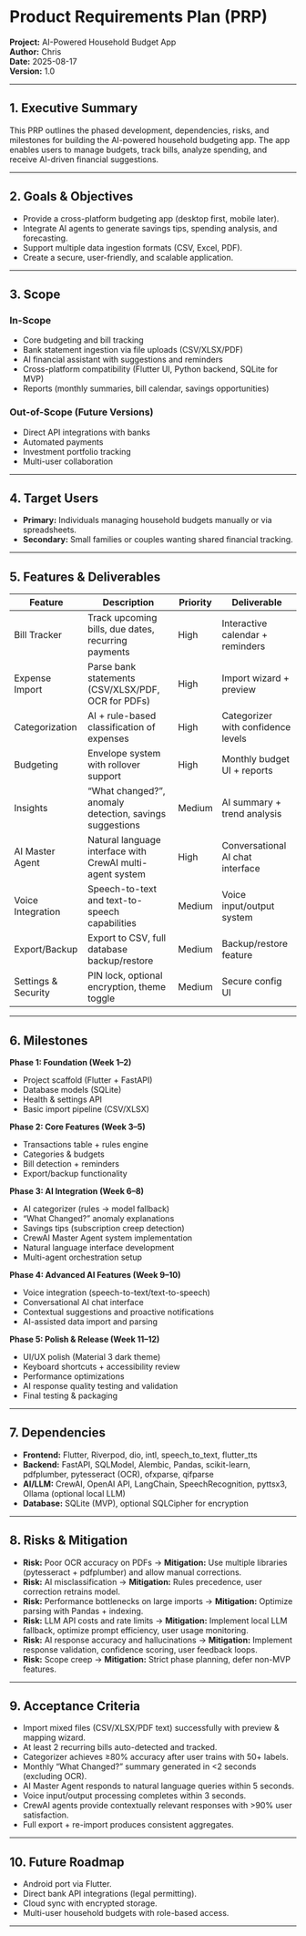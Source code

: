 # Product Requirements Plan (PRP)  
**Project:** AI-Powered Household Budget App  
**Author:** Chris  
**Date:** 2025-08-17  
**Version:** 1.0  

---

## 1. Executive Summary
This PRP outlines the phased development, dependencies, risks, and milestones for building the AI-powered household budgeting app. The app enables users to manage budgets, track bills, analyze spending, and receive AI-driven financial suggestions.  

---

## 2. Goals & Objectives
- Provide a cross-platform budgeting app (desktop first, mobile later).  
- Integrate AI agents to generate savings tips, spending analysis, and forecasting.  
- Support multiple data ingestion formats (CSV, Excel, PDF).  
- Create a secure, user-friendly, and scalable application.  

---

## 3. Scope

### In-Scope
- Core budgeting and bill tracking  
- Bank statement ingestion via file uploads (CSV/XLSX/PDF)  
- AI financial assistant with suggestions and reminders  
- Cross-platform compatibility (Flutter UI, Python backend, SQLite for MVP)  
- Reports (monthly summaries, bill calendar, savings opportunities)  

### Out-of-Scope (Future Versions)
- Direct API integrations with banks  
- Automated payments  
- Investment portfolio tracking  
- Multi-user collaboration  

---

## 4. Target Users
- **Primary:** Individuals managing household budgets manually or via spreadsheets.  
- **Secondary:** Small families or couples wanting shared financial tracking.  

---

## 5. Features & Deliverables

| Feature | Description | Priority | Deliverable |
|---------|-------------|----------|-------------|
| Bill Tracker | Track upcoming bills, due dates, recurring payments | High | Interactive calendar + reminders |
| Expense Import | Parse bank statements (CSV/XLSX/PDF, OCR for PDFs) | High | Import wizard + preview |
| Categorization | AI + rule-based classification of expenses | High | Categorizer with confidence levels |
| Budgeting | Envelope system with rollover support | High | Monthly budget UI + reports |
| Insights | “What changed?”, anomaly detection, savings suggestions | Medium | AI summary + trend analysis |
| AI Master Agent | Natural language interface with CrewAI multi-agent system | High | Conversational AI chat interface |
| Voice Integration | Speech-to-text and text-to-speech capabilities | Medium | Voice input/output system |
| Export/Backup | Export to CSV, full database backup/restore | Medium | Backup/restore feature |
| Settings & Security | PIN lock, optional encryption, theme toggle | Medium | Secure config UI |

---

## 6. Milestones

**Phase 1: Foundation (Week 1–2)**  
- Project scaffold (Flutter + FastAPI)  
- Database models (SQLite)  
- Health & settings API  
- Basic import pipeline (CSV/XLSX)  

**Phase 2: Core Features (Week 3–5)**  
- Transactions table + rules engine  
- Categories & budgets  
- Bill detection + reminders  
- Export/backup functionality  

**Phase 3: AI Integration (Week 6–8)**
- AI categorizer (rules → model fallback)
- “What Changed?” anomaly explanations
- Savings tips (subscription creep detection)
- CrewAI Master Agent system implementation
- Natural language interface development
- Multi-agent orchestration setup

**Phase 4: Advanced AI Features (Week 9–10)**
- Voice integration (speech-to-text/text-to-speech)
- Conversational AI chat interface
- Contextual suggestions and proactive notifications
- AI-assisted data import and parsing

**Phase 5: Polish & Release (Week 11–12)**
- UI/UX polish (Material 3 dark theme)
- Keyboard shortcuts + accessibility review
- Performance optimizations
- AI response quality testing and validation
- Final testing & packaging

---

## 7. Dependencies
- **Frontend:** Flutter, Riverpod, dio, intl, speech_to_text, flutter_tts
- **Backend:** FastAPI, SQLModel, Alembic, Pandas, scikit-learn, pdfplumber, pytesseract (OCR), ofxparse, qifparse
- **AI/LLM:** CrewAI, OpenAI API, LangChain, SpeechRecognition, pyttsx3, Ollama (optional local LLM)
- **Database:** SQLite (MVP), optional SQLCipher for encryption

---

## 8. Risks & Mitigation
- **Risk:** Poor OCR accuracy on PDFs → **Mitigation:** Use multiple libraries (pytesseract + pdfplumber) and allow manual corrections.  
- **Risk:** AI misclassification → **Mitigation:** Rules precedence, user correction retrains model.
- **Risk:** Performance bottlenecks on large imports → **Mitigation:** Optimize parsing with Pandas + indexing.
- **Risk:** LLM API costs and rate limits → **Mitigation:** Implement local LLM fallback, optimize prompt efficiency, user usage monitoring.
- **Risk:** AI response accuracy and hallucinations → **Mitigation:** Implement response validation, confidence scoring, user feedback loops.
- **Risk:** Scope creep → **Mitigation:** Strict phase planning, defer non-MVP features.

---

## 9. Acceptance Criteria
- Import mixed files (CSV/XLSX/PDF text) successfully with preview & mapping wizard.  
- At least 2 recurring bills auto-detected and tracked.
- Categorizer achieves ≥80% accuracy after user trains with 50+ labels.
- Monthly “What Changed?” summary generated in <2 seconds (excluding OCR).
- AI Master Agent responds to natural language queries within 5 seconds.
- Voice input/output processing completes within 3 seconds.
- CrewAI agents provide contextually relevant responses with >90% user satisfaction.
- Full export + re-import produces consistent aggregates.

---

## 10. Future Roadmap
- Android port via Flutter.  
- Direct bank API integrations (legal permitting).  
- Cloud sync with encrypted storage.  
- Multi-user household budgets with role-based access.  

---
